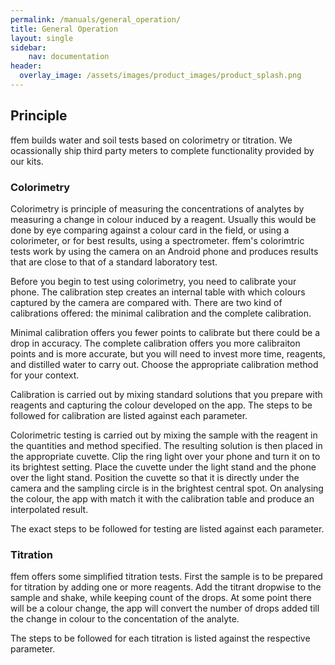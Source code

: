 ```yaml
---
permalink: /manuals/general_operation/
title: General Operation
layout: single
sidebar: 
    nav: documentation
header:
  overlay_image: /assets/images/product_images/product_splash.png
---
```

## Principle
ffem builds water and soil tests based on colorimetry or titration. We ocassionally ship third party meters to complete functionality provided by our kits.

### Colorimetry
Colorimetry is principle of measuring the concentrations of analytes by measuring a change in colour induced by a reagent. Usually this would be done by eye comparing against a colour card in the field, or using a colorimeter, or for best results, using a spectrometer. ffem's colorimtric tests work by using the camera on an Android phone and produces results that are close to that of a standard laboratory test.

Before you begin to test using colorimetry, you need to calibrate your phone. The calibration step creates an internal table with which colours captured by the camera are compared with. There are two kind of calibrations offered: the minimal calibration and the complete calibration.

Minimal calibration offers you fewer points to calibrate but there could be a drop in accuracy. The complete calibration offers you more calibraiton points and is more accurate, but you will need to invest more time, reagents, and distilled water to carry out. Choose the appropriate calibration method for your context.

Calibration is carried out by mixing standard solutions that you prepare with reagents and capturing the colour developed on the app. The steps to be followed for calibration are listed against each parameter.

Colorimetric testing is carried out by mixing the sample with the reagent in the quantities and method specified. The resulting solution is then placed in the appropriate cuvette. Clip the ring light over your phone and turn it on to its brightest setting. Place the cuvette under the light stand and the phone over the light stand. Position the cuvette so that it is directly under the camera and the sampling circle is in the brightest central spot. On analysing the colour, the app with match it with the calibration table and produce an interpolated result.

The exact steps to be followed for testing are listed against each parameter.

### Titration
ffem offers some simplified titration tests. First the sample is to be prepared for titration by adding one or more reagents. Add the titrant dropwise to the sample and shake, while keeping count of the drops. At some point there will be a colour change, the app will convert the number of drops added till the change in colour to the concentation of the analyte.

The steps to be followed for each titration is listed against the respective parameter.